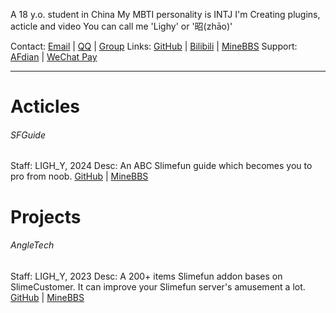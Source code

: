 A 18 y.o. student in China
My MBTI personality is INTJ
I'm Creating plugins, acticle and video
You can call me 'Lighy' or '昭(zhāo)'

Contact: [Email](1368139692@qq.com) | [QQ](https://qm.qq.com/q/ECP60yw5r4) | [Group](http://qm.qq.com/cgi-bin/qm/qr?_wv=1027&k=Kh1DuVgse-NpJxnVfroy3AkgzI_zR2yd&authKey=jovTmi9Va3OwvxZyQObomhvy3637ppdducos5vHgpJOlpkCeRUlMZ3PwVhEBepgv&noverify=0&group_code=895650188) 
Links: [GitHub](https://github.com/1368139692) | [Bilibili](https://b23.tv/LjE4NI9) | [MineBBS](https://www.minebbs.com/members/ligh_y.80959/)
Support: [AFdian](https://afdian.net/a/LIGH_Y) | [WeChat Pay](https://img2.imgtp.com/2024/03/29/zqGIZDyG.JPG)

---
# Acticles

###### SFGuide 
Staff: LIGH_Y, 2024
Desc: An ABC Slimefun guide which becomes you to pro from noob.
[GitHub](https://github.com/1368139692/SlimeGuide) | [MineBBS](https://www.minebbs.com/threads/10.23361/)

# Projects

###### AngleTech
Staff: LIGH_Y, 2023
Desc: A 200+ items Slimefun addon bases on SlimeCustomer. It can improve your Slimefun server's amusement a lot.
[GitHub](https://github.com/1368139692/AngleTech) | [MineBBS](https://www.minebbs.com/threads/angletech-200.24598/)
